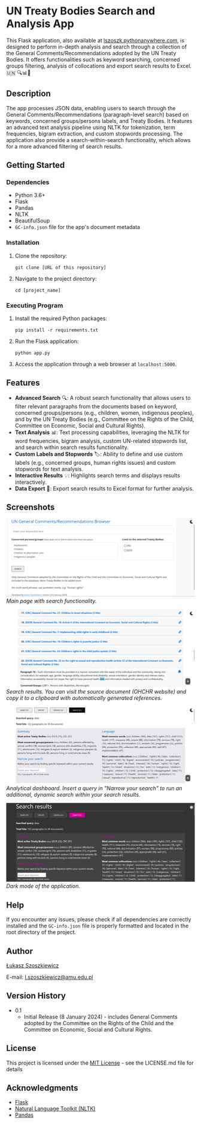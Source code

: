 # UN Treaty Bodies Search and Analysis App

This Flask application, also available at <a href="https://lszoszk.pythonanywhere.com/">lszoszk.pythonanywhere.com</a>, is designed to perform in-depth analysis and search through a collection of the General Comments/Recommendations adopted by the UN Treaty Bodies. It offers functionalities such as keyword searching, concerned groups filtering, analysis of collocations and export search results to Excel.  🇺🇳 🔍📊📄

## Description

The app processes JSON data, enabling users to search through the General Comments/Recommendations (paragraph-level search) based on keywords, concerned groups/persons labels, and Treaty Bodies. It features an advanced text analysis pipeline using NLTK for tokenization, term frequencies, bigram extraction, and custom stopwords processing. The application also provide a search-within-search functionality, which allows for a more advanced filtering of search results.

## Getting Started

### Dependencies

- Python 3.6+
- Flask
- Pandas
- NLTK
- BeautifulSoup
- `GC-info.json` file for the app's document metadata

### Installation

1. Clone the repository:
   ```
   git clone [URL of this repository]
   ```
2. Navigate to the project directory:
   ```
   cd [project_name]
   ```

### Executing Program

1. Install the required Python packages:
   ```
   pip install -r requirements.txt
   ```
2. Run the Flask application:
   ```
   python app.py
   ```
3. Access the application through a web browser at `localhost:5000`.

## Features

- **Advanced Search** 🔍: A robust search functionality that allows users to filter relevant paragraphs from the documents based on keyword, concerned groups/persons (e.g., children, women, indigenous peoples), and by the UN Treaty Bodies (e.g., Committee on the Rights of the Child, Committee on Economic, Social and Cultural Rights).
- **Text Analysis** 📊: Text processing capabilities, leveraging the NLTK for word frequencies, bigram analysis, custom UN-related stopwords list, and search within search results functionality.
- **Custom Labels and Stopwords** 🏷️: Ability to define and use custom labels (e.g., concerned groups, human rights issues) and custom stopwords for text analysis.
- **Interactive Results** 💡: Highlights search terms and displays results interactively.
- **Data Export** 📁: Export search results to Excel format for further analysis.

## Screenshots
![search.png](img%2Fsearch.png)
<em>Main page with search functionality.</em>


![search_results.png](img%2Fsearch_results.png)
<em>Search results. You can visit the source document (OHCHR website) and copy it to a clipboard with automatically generated references.</em>


![analytical_dashboard.png](img%2Fanalytical_dashboard.png)
<em>Analytical dashboard. Insert a query in "Narrow your search" to run an additional, dynamic search within your search results.</em>


![dark_mode.png](img%2Fdark_mode.png)
<em>Dark mode of the application.</em>

## Help

If you encounter any issues, please check if all dependencies are correctly installed and the `GC-info.json` file is properly formatted and located in the root directory of the project.

## Author

[Łukasz Szoszkiewicz](https://lszoszk.github.io/)

E-mail: [l.szoszkiewicz@amu.edu.pl](mailto:l.szoszkiewicz@amu.edu.pl)

## Version History

* 0.1
    * Initial Release (8 January 2024) - includes General Comments adopted by the Committee on the Rights of the Child and the Committee on Economic, Social and Cultural Rights.

## License

This project is licensed under the <a href="https://choosealicense.com/licenses/mit/">MIT License</a> - see the LICENSE.md file for details

## Acknowledgments

* [Flask](https://flask.palletsprojects.com/)
* [Natural Language Toolkit (NLTK)](https://www.nltk.org/)
* [Pandas](https://pandas.pydata.org/)
